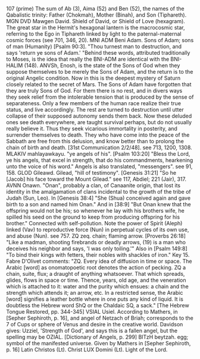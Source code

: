 107 (prime)
The sum of Ab (3), Aima (52) and Ben (52), the names of the
Qabalistic trinity: Father (Chokmah), Mother (Binah), and Son
(Tiphareth).
MGN DVD Mawgen David. Shield of David, or Shield of Love
(hexagram). The great star in the Hermit's hexagonal lantern is
the macrocosmic star, referring to the Ego in Tiphareth linked by
light to the paternal-maternal cosmic forces (see 701, 346, 20).
MNI ADM Beni Adam. Sons of Adam; sons of man (Humanity) [Psalm
90:3]. "Thou turnest man to destruction, and says 'return ye sons
of Adam.' "Behind these words, attributed traditionally to
Moses, is the idea that really the BNI-ADM are identical with the
BNI-HALIM (148). ANVSh, Enosh, is the state of the Sons of God
when they suppose themselves to be merely the Sons of Adam, and
the return is to the original Angelic condition. Now in this is
the deepest mystery of Saturn closely related to the secret of
Mars. The Sons of Adam have forgotten that they are truly Sons
of God. For them there is no rest, and in divers ways they seek
relief from the intolerable tension that is produced by the sense
of separateness. Only a few members of the human race realize
their true status, and live accordingly. The rest are turned to
destruction until utter collapse of their supposed autonomy sends
them back. Now these deluded ones see death everywhere, are
taught survival perhaps, but do not usually really believe it.
Thus they seek vicarious immortality in posterity, and surrender
themselves to death. They who have come into the peace of the
Sabbath are free from this delusion, and know better than to
prolong the chain of birth and death. [31st Communication
2/2/48]. see 713, 1200, 1308.
MLAKIV mahlayawkayu. "ye angels of his". [Psalm 103:20] "Bless
the Lord, ye his angels, that excel in strength, that do his
commandments, hearkening unto the voice of his word." Angels is
also translated, "messengers". see 91, 158.
GLOD Gileawd. Gilead, "hill of testimony". [Genesis 31:21] "So
he [Jacob] his face toward the Mount Gilead." see 117, Abdiel;
221 (Jair), 317.
AVNN Onawn. "Onan", probably a clan, of Canaanite origin, that
lost its identity in the amalgamation of clans incidental to the
growth of the tribe of Judah (Sun, Leo). In [Genesis 38:4] "She
(Shua) conceived again and gave birth to a son and named him
Onan." And in [38:9] "But Onan knew that the offspring would not
be his; so whenever he lay with his brothers wife, he spilled his
seed on the ground to keep from producing offspring for his
brother." Connected with self-pollution. Note the power of Spirit
(Aleph) linked (Vav) to reproductive force (Nun) in perpetual
cycles of its own use, and abuse (Nun). see 757.
ZQ zeq. chain; flaming arrow. [Proverbs 26:18] "Like a madman,
shooting firebrands or deadly arrows, (19) is a man who deceives
his neighbor and says, 'I was only toiling.'" Also in [Psalm
149:8] "To bind their kings with fetters, their nobles with
shackles of iron." Key 15.
Fabre D'Olivet comments: "ZQ. Every idea of diffusion in time or
space. The Arabic [word] as onomatopoetic root denotes the action
of pecking. ZQ a chain, suite, flux; a draught of anything
whatsoever. That which spreads, glides, flows in space or time.
Thence, years, old age, and the veneration which is attached to
it: water and the purity which ensues: a chain and the strength
which attends it; an arrow, etc. In a restricted sense, the
Arabic [word] signifies a leather bottle where in one puts any
kind of liquid. It is doubtless the Hebrew word ShQ or the
Chaldaic SQ, a sack." [The Hebrew Tongue Restored, pp. 344-345]
VSIAL Usiel. According to Mathers, in [Sepher Sephiroth, p. 16],
and angel of Netzach of Briah; corresponds to the 7 of Cups or
sphere of Venus and desire in the creative world. Davidson gives:
Uzziel, 'Strength of God', and says this is a fallen angel, but
the spelling may be OZIAL. [Dictionary of Angels, p. 299]
BITzH beytzah. egg; symbol of the manifested universe. Given by
Mathers in [Sepher Sephiroth, p. 16]
Latin
Christos (Lt). Christ
LUX Domini (Lt). Light of the Lord.